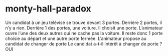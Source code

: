 # monty-hall-paradox
Un candidat à un jeu télévisé se trouve devant 3 portes. Derrière 2 portes, il n’y a rien. Derrière 1 des portes, une voiture. 
Il choisit une porte. 
L’animateur ouvre l’une des deux autres qui ne cache pas la voiture.
Il reste donc 1 porte choisie au départ et une autre porte fermée.
L’animateur propose au candidat de changer de porte
Le candidat a-t-il intérêt à changer de porte ?  OUI
